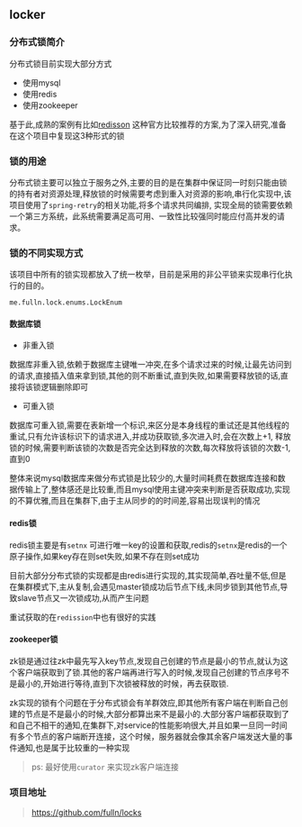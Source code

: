 ##  locker

### 分布式锁简介

分布式锁目前实现大部分方式
- 使用mysql
- 使用redis
- 使用zookeeper
  
 基于此,成熟的案例有比如<a href="https://github.com/redisson/redisson">redisson</a> 这种官方比较推荐的方案,为了深入研究,准备在这个项目中复现这3种形式的锁
 
### 锁的用途
 
分布式锁主要可以独立于服务之外,主要的目的是在集群中保证同一时刻只能由锁的持有者对资源处理,释放锁的时候需要考虑到重入对资源的影响,串行化实现中,该项目使用了`spring-retry`的相关功能,将多个请求共同编排,
实现全局的锁需要依赖一个第三方系统，此系统需要满足高可用、一致性比较强同时能应付高并发的请求。
 
### 锁的不同实现方式
 
该项目中所有的锁实现都放入了统一枚举，目前是采用的非公平锁来实现串行化执行的目的。
```
me.fulln.lock.enums.LockEnum
```

#### 数据库锁
 
 - 非重入锁
 
 数据库非重入锁,依赖于数据库主键唯一冲突,在多个请求过来的时候,让最先访问到的请求,直接插入值来拿到锁,其他的则不断重试,直到失败,如果需要释放锁的话,直接将该锁逻辑删除即可
 
 - 可重入锁
 
  数据库可重入锁,需要在表新增一个标识,来区分是本身线程的重试还是其他线程的重试,只有允许该标识下的请求进入,并成功获取锁,多次进入时,会在次数上+1,
  释放锁的时候,需要判断该锁的次数是否完全达到释放的次数,每次释放将该锁的次数-1,直到0

整体来说mysql数据库来做分布式锁是比较少的,大量时间耗费在数据库连接和数据传输上了,整体感还是比较重,而且mysql使用主键冲突来判断是否获取成功,实现的不算优雅,而且在集群下,由于主从同步的的时间差,容易出现误判的情况
   
#### redis锁
 
redis锁主要是有`setnx` 可进行唯一key的设置和获取,redis的`setnx`是redis的一个原子操作,如果key存在则set失败,如果不存在则set成功

目前大部分分布式锁的实现都是由redis进行实现的,其实现简单,吞吐量不低,但是在集群模式下,主从复制,会遇见master锁成功后节点下线,未同步锁到其他节点,导致slave节点又一次锁成功,从而产生问题

重试获取的在`redission`中也有很好的实践

#### zookeeper锁

zk锁是通过往zk中最先写入key节点,发现自己创建的节点是最小的节点,就认为这个客户端获取到了锁.其他的客户端再进行写入的时候,发现自己创建的节点序号不是最小的,开始进行等待,直到下次锁被释放的时候，再去获取锁.

zk实现的锁有个问题在于分布式锁会有羊群效应,即其他所有客户端在判断自己创建的节点是不是最小的时候,大部分都算出来不是最小的.大部分客户端都获取到了和自己不相干的通知,在集群下,对service的性能影响很大,并且如果一旦同一时间有多个节点的客户端断开连接，这个时候，服务器就会像其余客户端发送大量的事件通知,也是属于比较重的一种实现

> ps: 最好使用`curator` 来实现zk客户端连接  

### 项目地址

> https://github.com/fulln/locks
